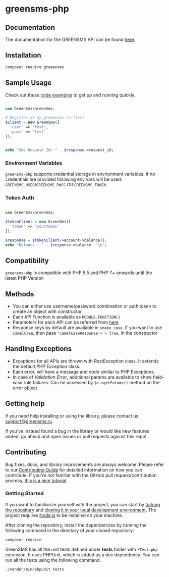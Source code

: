 # greensms-php

## Documentation

The documentation for the GREENSMS API can be found [here][apidocs].

## Installation

```bash
composer require greeensms
```

## Sample Usage

Check out these [code examples](examples) to get up and running quickly.

```php

use GreenSms\GreenSms;

# Register at my.greeensms.ru first
$client = new GreenSms([
  'user' => 'test',
  'pass' => 'test'
]);


echo "Sms Request Id: " . $response->request_id;

```

### Environment Variables

`greensms-php` supports credential storage in environment variables. If no credentials are provided following env vars will be used: `GREENSMS_USER`/`GREENSMS_PASS` OR `GREENSMS_TOKEN`.

### Token Auth

```php

use GreenSms\GreenSms;

$tokenClient = new GreenSms([
  'token' => 'yourtoken'
]);

$response = $tokenClient->account->balance();
echo "Balance : " . $response->balance. "\n";


```

## Compatibility

`greensms-php` is compatible with PHP 5.5 and PHP 7+ onwards until the latest PHP Version

## Methods

- You can either use username/password combination or auth token to create an object with constructor
- Each API Function is available as `MODULE.FUNCTION()`
- Parameters for each API can be referred from [here][apidocs]
- Response keys by default are available in `snake_case`. If you want to use `camelCase`, then pass `'camelCaseResponse'= > true`, in the constructor

## Handling Exceptions

- Exceptions for all APIs are thrown with RestException class. It extends the default PHP Exception class.
- Each error, will have a message and code similar to PHP Exceptions.
- In case of _Validation Error_, additional params are available to show field-wise rule failures. Can be accessed by `$e->getParams()` method on the error object

## Getting help

If you need help installing or using the library, please contact us: [support@greensms.ru](mailto:support@greensms.ru).

If you've instead found a bug in the library or would like new features added, go ahead and open issues or pull requests against this repo!

## Contributing

Bug fixes, docs, and library improvements are always welcome. Please refer to our [Contributing Guide](CONTRIBUTING.md) for detailed information on how you can contribute.
If you're not familiar with the GitHub pull request/contribution process, [this is a nice tutorial](https://gun.io/blog/how-to-github-fork-branch-and-pull-request/).

### Getting Started

If you want to familiarize yourself with the project, you can start by [forking the repository](https://help.github.com/articles/fork-a-repo/) and [cloning it in your local development environment](https://help.github.com/articles/cloning-a-repository/). The project requires [Node.js](https://nodejs.org) to be installed on your machine.

After cloning the repository, install the dependencies by running the following command in the directory of your cloned repository:

```bash
composer require
```

GreenSMS has all the unit tests defined under **tests** folder with `*Test.php` extension. It uses PHPUnit, which is added as a dev dependency. You can run all the tests using the following command.

```bash
./vendor/bin/phpunit tests
```

[apidocs]: https://api.greensms.ru/
